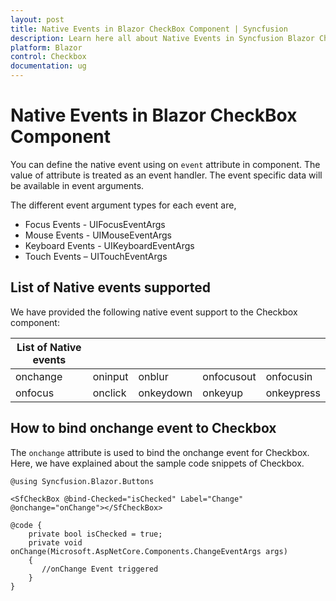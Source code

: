 ```yaml
---
layout: post
title: Native Events in Blazor CheckBox Component | Syncfusion
description: Learn here all about Native Events in Syncfusion Blazor CheckBox component and more.
platform: Blazor
control: Checkbox
documentation: ug
---
```


# Native Events in Blazor CheckBox Component

You can define the native event using on `event` attribute in component. The value of attribute is treated as an event handler. The event specific data will be available in event arguments.

The different event argument types for each event are,

* Focus Events - UIFocusEventArgs
* Mouse Events - UIMouseEventArgs
* Keyboard Events - UIKeyboardEventArgs
* Touch Events – UITouchEventArgs

## List of Native events supported

We have provided the following native event support to the Checkbox component:

| List of Native events |  |  | | |
| --- | --- | --- | --- | --- |
| onchange | oninput | onblur | onfocusout | onfocusin |
|onfocus|onclick|onkeydown|onkeyup|onkeypress|

## How to bind onchange event to Checkbox

The `onchange` attribute is used to bind the onchange event for Checkbox. Here, we have explained about the sample code snippets of Checkbox.

```cshtml
@using Syncfusion.Blazor.Buttons

<SfCheckBox @bind-Checked="isChecked" Label="Change" @onchange="onChange"></SfCheckBox>

@code {
    private bool isChecked = true;
    private void onChange(Microsoft.AspNetCore.Components.ChangeEventArgs args)
    {
       //onChange Event triggered
    }
}
```